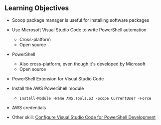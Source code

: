 ## Learning Objectives

* Scoop package manager is useful for installing software packages
* Use Microsoft Visual Studio Code to write PowerShell automation
    * Cross-platform
    * Open source
* PowerShell
    * Also cross-platform, even though it's developed by Microsoft
    * Open source
* PowerShell Extension for Visual Studio Code
* Install the AWS PowerShell module
  * `Install-Module -Name AWS.Tools.S3 -Scope CurrentUser -Force`
* AWS credentials

* Other skill: [Configure Visual Studio Code for PowerShell Development](https://bit.ly/cbt_vscode_pwsh)